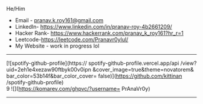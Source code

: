    He/Him
-  Email - pranav.k.roy161@gmail.com
-  LinkedIn- https://www.linkedin.com/in/pranav-roy-4b2661209/
-  Hacker Rank- https://www.hackerrank.com/pranav_k_roy161?hr_r=1
-  Leetcode-https://leetcode.com/Pranavr0ylul/
-  My Website - work in progress lol

---

[![spotify-github-profile](https:// spotify-github-profile.vercel.app/api /view?uid=2eh1e4xezaw90ftbyk00v0ipn &cover_image=true&theme=novatorem& bar_color=53b14f&bar_color_cover= false)](https://github.com/kittinan /spotify-github-profile) <br>
9 ![](https://komarev.com/ghpvc/?username= PrAnaVr0y)


---
